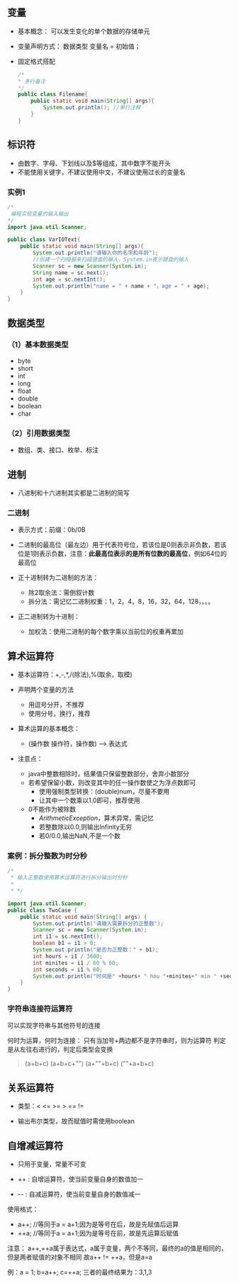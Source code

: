 ## 变量

- 基本概念：
  可以发生变化的单个数据的存储单元

- 变量声明方式：
  数据类型 变量名 = 初始值；

- 固定格式搭配

  ```java
  /*
  * 多行备注
  */
  public class Filename{
      public static void main(String[] args){
          System.out.println(); //单行注释
      }
  }
  ```

## 标识符

- 由数字、字母、下划线以及$等组成，其中数字不能开头
- 不能使用关键字，不建议使用中文，不建议使用过长的变量名

### 实例1

```java
/*
 编程实现变量的输入输出
*/
import java.util.Scanner;

public class VarIOText{
    public static void main(String[] args){
        System.out.println("请输入你的名字和年龄");
        //创建一个扫描器来扫描键盘的输入，System.in表示键盘的输入
        Scanner sc = new Scanner(System.in);
        String name = sc.next();
        int age = sc.nextInt();
        System.out.println("name = " + name + "，age = " + age);
    }
}
```

## 数据类型

### （1）基本数据类型

- byte
- short
- int
- long
- float
- double
- boolean
- char

### （2）引用数据类型

- 数组、类、接口、枚举、标注

## 进制

- 八进制和十六进制其实都是二进制的简写

### 二进制

- 表示方式：前缀：0b/0B

- 二进制的最高位（最左边）用于代表符号位，若该位是0则表示非负数，若该位是1则表示负数，注意：**此最高位表示的是所有位数的最高位**，例如64位的最高位
- 正十进制转为二进制的方法：
  - 除2取余法：需倒叙计数
  - 拆分法：需记忆二进制权重：1，2，4，8，16，32，64，128，。。。
- 正二进制转为十进制：
  - 加权法：使用二进制的每个数字乘以当前位的权重再累加

##  算术运算符

- 基本运算符：+,-,*,/(除法),%(取余，取模)

- 声明两个变量的方法
	- 用逗号分开，不推荐
	- 使用分号，换行，推荐

- 算术运算的基本概念：
	- (操作数 操作符，操作数) --> 表达式

- 注意点：
	- java中整数相除时，结果值只保留整数部分，舍弃小数部分
	- 若希望保留小数，则改变其中的任一操作数使之为浮点数即可
		- 使用强制类型转换：(double)num，尽量不要用
		- 让其中一个数乘以1.0即可，推荐使用
	- 0不能作为被除数
		- *ArithmeticException*，算术异常，需记忆
		- 若整数除以0.0,则输出Infinity无穷
		- 若0/0.0,输出NaN,不是一个数

###  案例：拆分整数为时分秒

```java
/*
 * 输入正整数使用算术运算符进行拆分输出时分秒
 *
 * */

import java.util.Scanner;
public class TwoCase {
	public static void main(String[] args) {
		System.out.println("请输入需要拆分的正整数");
		Scanner sc = new Scanner(System.in);
		int i1 = sc.nextInt();
		boolean b1 = i1 > 0;
		System.out.println("是否为正整数：" + b1);
		int hours = i1 / 3600;
		int minites = i1 / 60 % 60;
		int seconds = i1 % 60;
		System.out.println("时间是" +hours+ " hou "+minites+" min " +seconds+" sec");
	}
}
```


### 字符串连接符运算符

可以实现字符串与其他符号的连接

何时为运算，何时为连接：
	只有当加号+两边都不是字符串时，则为运算符
	判定是从左往右进行的，判定后类型会变换

> (a+b+c) (a+b+c+"") (a+""+b+c)  (""+a+b+c)


##  关系运算符

- 类型：< <= >= > == !=

- 输出布尔类型，故而赋值时需使用boolean

##  自增减运算符

- 只用于变量，常量不可变

- ++ : 自增运算符，使当前变量自身的数值加一
- -- : 自减运算符，使当前变量自身的数值减一

使用格式：
- a++; //等同于a = a+1;因为是等号在后，故是先赋值后运算
- ++a; //等同于a = a+1;因为是等号在前，故是先运算后赋值

注意：
a++,++a属于表达式，a属于变量，两个不等同，最终的a的值是相同的，但是两者赋值的对象不相同
故a++ != ++a，但是a=a

例：a = 1; b=a++; c=++a; 三者的最终结果为：3,1,3












